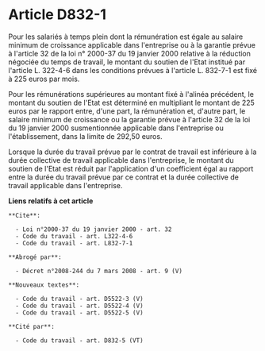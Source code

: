 # Article D832-1

Pour les salariés à temps plein dont la rémunération est égale au salaire minimum de croissance applicable dans l'entreprise
ou à la garantie prévue à l'article 32 de la loi n° 2000-37 du 19 janvier 2000 relative à la réduction négociée du temps de
travail, le montant du soutien de l'Etat institué par l'article L. 322-4-6 dans les conditions prévues à l'article L. 832-7-1
est fixé à 225 euros par mois.

Pour les rémunérations supérieures au montant fixé à l'alinéa précédent, le montant du soutien de l'Etat est déterminé en
multipliant le montant de 225 euros par le rapport entre, d'une part, la rémunération et, d'autre part, le salaire minimum de
croissance ou la garantie prévue à l'article 32 de la loi du 19 janvier 2000 susmentionnée applicable dans l'entreprise ou
l'établissement, dans la limite de 292,50 euros.

Lorsque la durée du travail prévue par le contrat de travail est inférieure à la durée collective de travail applicable dans
l'entreprise, le montant du soutien de l'Etat est réduit par l'application d'un coefficient égal au rapport entre la durée du
travail prévue par ce contrat et la durée collective de travail applicable dans l'entreprise.

**Liens relatifs à cet article**

	**Cite**:

	  - Loi n°2000-37 du 19 janvier 2000 - art. 32
	  - Code du travail - art. L322-4-6
	  - Code du travail - art. L832-7-1

	**Abrogé par**:

	  - Décret n°2008-244 du 7 mars 2008 - art. 9 (V)

	**Nouveaux textes**:

	  - Code du travail - art. D5522-3 (V)
	  - Code du travail - art. D5522-4 (V)
	  - Code du travail - art. D5522-5 (V)

	**Cité par**:

	  - Code du travail - art. D832-5 (VT)
